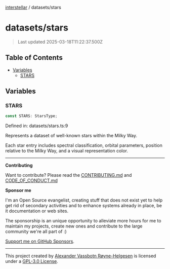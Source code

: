 [interstellar](../README.md) / datasets/stars

# datasets/stars

> Last updated 2025-03-18T11:22:37.500Z

## Table of Contents

- [Variables](#variables)
  - [STARS](#stars)

## Variables

### STARS

```ts
const STARS: StarsType;
```

Defined in: datasets/stars.ts:9

Represents a dataset of well-known stars within the Milky Way.

Each star entry includes spectral classification, orbital parameters, position
relative to the Milky Way, and a visual representation color.

---

**Contributing**

Want to contribute? Please read the
[CONTRIBUTING.md](https://github.com/phun-ky/interstellar/blob/main/CONTRIBUTING.md)
and
[CODE_OF_CONDUCT.md](https://github.com/phun-ky/interstellar/blob/main/CODE_OF_CONDUCT.md)

**Sponsor me**

I'm an Open Source evangelist, creating stuff that does not exist yet to help
get rid of secondary activities and to enhance systems already in place, be it
documentation or web sites.

The sponsorship is an unique opportunity to alleviate more hours for me to
maintain my projects, create new ones and contribute to the large community
we're all part of :)

[Support me on GitHub Sponsors](https://github.com/sponsors/phun-ky).

---

This project created by [Alexander Vassbotn Røyne-Helgesen](http://phun-ky.net)
is licensed under a
[GPL-3.0 License](https://choosealicense.com/licenses/gpl-3.0/).
